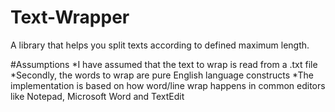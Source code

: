# Text-Wrapper
A library that helps you split texts according to defined maximum length.

#Assumptions
*I have assumed that the text to wrap is read from a .txt file
*Secondly, the words to wrap are pure English language constructs
*The implementation is based on how word/line wrap happens in common editors like Notepad, Microsoft Word and TextEdit

